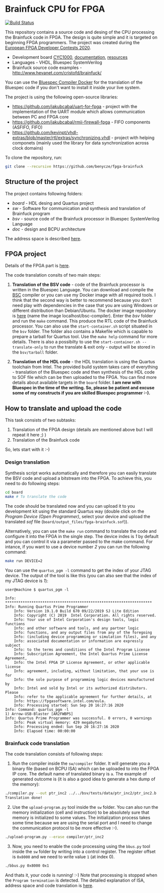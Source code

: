 # Brainfuck CPU for FPGA

[![Build Status](https://benycze.semaphoreci.com/badges/fpga-brainfuck/branches/master.svg?style=shields)](https://benycze.semaphoreci.com/projects/fpga-brainfuck)

This repository contains a source code and desing of the CPU processing the Brainfuck code in FPGA. The design is quite simple and it is targeted on beginning FPGA programmers. The project was created during the [European FPGA Developer Contests 2020](https://www.arrow.com/en/research-and-events/events/fpga-developer-contest-2020).

* Development board [CYC1000](https://shop.trenz-electronic.de/en/Products/Trenz-Electronic/CYC1000-Intel-Cyclone-10/), [documentation](https://www.trenz-electronic.de/fileadmin/docs/Trenz_Electronic/Modules_and_Module_Carriers/2.5x6.15/TEI0003/REV02/Documents/CYC1000%20User%20Guide.pdf), [resources](https://shop.trenz-electronic.de/en/TEI0003-02-CYC1000-with-Cyclone-10-FPGA-8-MByte-SDRAM?path=Trenz_Electronic/Modules_and_Module_Carriers/2.5x6.15/TEI0003/Driver/Arrow_USB_Programmer)
* Languages - VHDL, Bluespec SystemVerilog
* Brainfuck source code examples - http://www.hevanet.com/cristofd/brainfuck/

You can use the [Bluespec Compiler Docker](https://github.com/benycze/bsc-docker-container) for the translation of the Bluespec code if you don't want to install it inside your live system.

The project is using the following open-source libraries:

* <https://github.com/jakubcabal/uart-for-fpga> - project with the implementation of the UART module which allows communication between PC and FPGA core
* <https://github.com/jakubcabal/rmii-firewall-fpga> - FIFO components (ASFIFO, FIFO)
* <https://github.com/kevinpt/vhdl-extras/blob/master/rtl/extras/synchronizing.vhdl> - project with helping componets (mainly used the library for data synchronization across clock domains)

To clone the repository, run:

```bash
git clone --recursive https://github.com/benycze/fpga-brainfuck
```

## Structure of the project

The project contains following folders:

* _board_  - HDL desing and Quartus project
* _sw_ - Software for communication and synthesis and translation of Brainfuck program
* _bsv_ - source code of the Brainfuck processor in Bluespec SystemVerilog Language
* _doc_ - design and BCPU architecture

The address space is described [here](sw).

## FPGA project

Details of the FPGA part is [here](board).

The code translation consits of two main steps:

1. **Translation of the BSV code** - code of the Brainfuck processor is written in the Bluespec Language. You can download and compile the [BSC](https://github.com/B-Lang-org/bsc) compiler or you can use my Docker image with all required tools. I think that the second way is better to recommend because you don't need play with dependencies in the case that you are using Windows or different distribution than Debian/Ubuntu. The docker image repository is [here](https://github.com/benycze/bsc-docker-container) (name the image localhost/bsc-compiler).
Enter the _bsv_ folder and run the `make` command. This produce the RTL code of the Brainfuck processor. You can also use the `start-container.sh` script situated
in the `bsv` folder. The folder also contains a Makefile which is capable to prepare a tarball for Quartus tool. Use the `make help` command for more details.
There is also a possibilty to use the `start-container.sh --translate-only` to run the translate & exit only - output will be stored in the `bsv/tarball` folder.

2. **Translation of the HDL code** - the HDL translation is using the Quartus toolchain
from Intel. The provided build system takes care of everything - translation of the Bluespec code and then synthesis of the HDL code to SOF file which can be then uploaded to the FPGA. You can find more details about available targets in the `board` folder. **I am new with Bluespec in the time of the writing. So, please be patient and excuse some of my constructs if you are skilled Bluespec programmer :-).**

## How to translate and upload the code

This task consists of two subtasks:

1. Translation of the FPGA design (details are mentioned above but I will repeat it here ;) )
2. Translation of the Brainfuck code

So, lets start with it :-)

### Design translation

Synthesis script works automatically and therefore you can easily translate the BSV code and upload a bitstream into the FPGA.
To achieve this, you need to do following steps:

```bash
cd board
make # To translate the code
```

The code should be translated now and you can upload it to you development kit using the standard Quartus way (double click on the
*Program Device (Open Programmer)*, select your device and upload the translated *sof* file (`board/output_files/fpga-brainfuck.sof`)).

Alternatively, you can use the `make run` command to translate the code and configure it into the FPGA in the single step.
The device indes is *1* by default and you can control it via a parameter passed to the make command.
For intance, if you want to use a device number *2* you can run the following command:

```bash
make run DEVICE=2
```

You can use the `quartus_pgm -l` command to get the index of your JTAG device. The output of the tool is like this
(you can also see that the index of my JTAG device is *1*):

```
user@machine $ quartus_pgm -l

Info: *******************************************************************
Info: Running Quartus Prime Programmer
    Info: Version 19.1.0 Build 670 09/22/2019 SJ Lite Edition
    Info: Copyright (C) 2019  Intel Corporation. All rights reserved.
    Info: Your use of Intel Corporation's design tools, logic functions 
    Info: and other software and tools, and any partner logic 
    Info: functions, and any output files from any of the foregoing 
    Info: (including device programming or simulation files), and any 
    Info: associated documentation or information are expressly subject 
    Info: to the terms and conditions of the Intel Program License 
    Info: Subscription Agreement, the Intel Quartus Prime License Agreement,
    Info: the Intel FPGA IP License Agreement, or other applicable license
    Info: agreement, including, without limitation, that your use is for
    Info: the sole purpose of programming logic devices manufactured by
    Info: Intel and sold by Intel or its authorized distributors.  Please
    Info: refer to the applicable agreement for further details, at
    Info: https://fpgasoftware.intel.com/eula.
    Info: Processing started: Sun Sep 20 16:27:16 2020
Info: Command: quartus_pgm -l
1) Arrow-USB-Blaster [AR2FWBPS]
Info: Quartus Prime Programmer was successful. 0 errors, 0 warnings
    Info: Peak virtual memory: 429 megabytes
    Info: Processing ended: Sun Sep 20 16:27:16 2020
    Info: Elapsed time: 00:00:00
```

### Brainfuck code translation

The code translation consists of following steps:

1. Run the compiler inside the `sw/compiler` folder. It will generate you a binary file (based on BCPU ISA) which can be uploaded to into the FPGA IP core. The default name of translated binary is `a`. The example of generated outcome is (it is also a good idea to generate a hex dump of the memory):

```bash
./compiler.py --out ptr_inc2 ../../bsv/tests/data/ptr_inc2/ptr_inc2.b
Translation done!
```

2. Use the `upload-program.py` tool inside the `sw` folder. You can also run the memory
initialization (cell and instruction) to be absolutely sure that memory is initialized to some values.
The initialization process takes some time because we are using the serial port and I need to change the
communication protocol to be more effective :-).

```bash
./upload-program.py --erase compiler/ptr_inc2
```

3. Now, you need to enable the code processing using the `bbus.py` tool inside the `sw` folder by writing into a
control register. The register offset is `0x8000` and we need to write value `1` (at index 0).

```bash
./bbus.py 0x8000 0x1
```

And thats it, your code is running! :-) Note that processing is stopped when the `Program termination` is detected.
The detailed explanation of ISA, address space and code translation is [here](sw).

